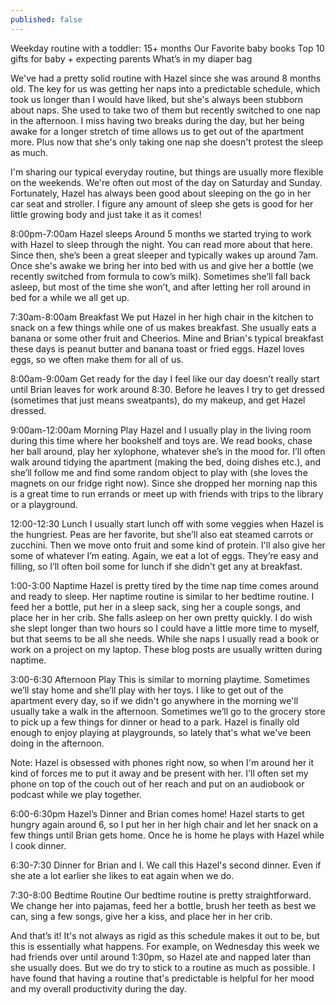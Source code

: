 ```yaml
---
published: false
---
```

Weekday routine with a toddler: 15+ months
Our Favorite baby books
Top 10 gifts for baby + expecting parents
What’s in my diaper bag

We've had a pretty solid routine with Hazel since she was around 8 months old. The key for us was getting her naps into a predictable schedule, which took us longer than I would have liked, but she's always been stubborn about naps. She used to take two of them but recently switched to one nap in the afternoon. I miss having two breaks during the day, but her being awake for a longer stretch of time allows us to get out of the apartment more. Plus now that she's only taking one nap she doesn't protest the sleep as much.

I'm sharing our typical everyday routine, but things are usually more flexible on the weekends. We're often out most of the day on Saturday and Sunday. Fortunately, Hazel has always been good about sleeping on the go in her car seat and stroller. I figure any amount of sleep she gets is good for her little growing body and just take it as it comes! 

8:00pm-7:00am Hazel sleeps
Around 5 months we started trying to work with Hazel to sleep through the night. You can read more about that here. Since then, she’s been a great sleeper and typically wakes up around 7am. Once she's awake we bring her into bed with us and give her a bottle (we recently switched from formula to cow’s milk). Sometimes she’ll fall back asleep, but most of the time she won’t, and after letting her roll around in bed for a while we all get up. 

7:30am-8:00am Breakfast
We put Hazel in her high chair in the kitchen to snack on a few things while one of us makes breakfast. She usually eats a banana or some other fruit and Cheerios. Mine and Brian's typical breakfast these days is peanut butter and banana toast or fried eggs. Hazel loves eggs, so we often make them for all of us. 

8:00am-9:00am Get ready for the day 
I feel like our day doesn’t really start until Brian leaves for work around 8:30. Before he leaves I try to get dressed (sometimes that just means sweatpants), do my makeup, and get Hazel dressed. 

9:00am-12:00am Morning Play
Hazel and I usually play in the living room during this time where her bookshelf and toys are. We read books, chase her ball around, play her xylophone, whatever she’s in the mood for. I’ll often walk around tidying the apartment (making the bed, doing dishes etc.), and she’ll follow me and find some random object to play with (she loves the magnets on our fridge right now). Since she dropped her morning nap this is a great time to run errands or meet up with friends with trips to the library or a playground. 

12:00-12:30 Lunch
I usually start lunch off with some veggies when Hazel is the hungriest. Peas are her favorite, but she’ll also eat steamed carrots or zucchini. Then we move onto fruit and some kind of protein. I'll also give her some of whatever I’m eating. Again, we eat a lot of eggs. They’re easy and filling, so I’ll often boil some for lunch if she didn't get any at breakfast. 

1:00-3:00 Naptime
Hazel is pretty tired by the time nap time comes around and ready to sleep. Her naptime routine is similar to her bedtime routine. I feed her a bottle, put her in a sleep sack, sing her a couple songs, and place her in her crib. She falls asleep on her own pretty quickly. I do wish she slept longer than two hours so I could have a little more time to myself, but that seems to be all she needs. While she naps I usually read a book or work on a project on my laptop. These blog posts are usually written during naptime. 

3:00-6:30 Afternoon Play
This is similar to morning playtime. Sometimes we’ll stay home and she’ll play with her toys. I like to get out of the apartment every day, so if we didn't go anywhere in the morning we'll usually take a walk in the afternoon. Sometimes we’ll go to the grocery store to pick up a few things for dinner or head to a park. Hazel is finally old enough to enjoy playing at playgrounds, so lately that's what we've been doing in the afternoon. 

Note: Hazel is obsessed with phones right now, so when I'm around her it kind of forces me to put it away and be present with her. I'll often set my phone on top of the couch out of her reach and put on an audiobook or podcast while we play together.

6:00-6:30pm Hazel’s Dinner and Brian comes home! 
Hazel starts to get hungry again around 6, so I put her in her high chair and let her snack on a few things until Brian gets home. Once he is home he plays with Hazel while I cook dinner. 

6:30-7:30 Dinner for Brian and I. 
We call this Hazel's second dinner. Even if she ate a lot earlier she likes to eat again when we do. 

7:30-8:00 Bedtime Routine 
Our bedtime routine is pretty straightforward. We change her into pajamas, feed her a bottle, brush her teeth as best we can, sing a few songs, give her a kiss, and place her in her crib. 

And that’s it! It's not always as rigid as this schedule makes it out to be, but this is essentially what happens. For example, on Wednesday this week we had friends over until around 1:30pm, so Hazel ate and napped later than she usually does. But we do try to stick to a routine as much as possible. I have found that having a routine that's predictable is helpful for her mood and my overall productivity during the day. 





